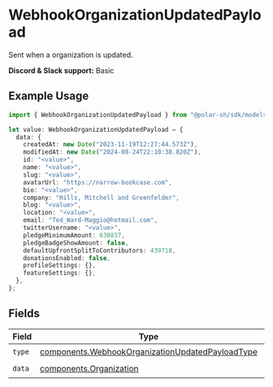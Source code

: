 # WebhookOrganizationUpdatedPayload

Sent when a organization is updated.

**Discord & Slack support:** Basic

## Example Usage

```typescript
import { WebhookOrganizationUpdatedPayload } from "@polar-sh/sdk/models/components";

let value: WebhookOrganizationUpdatedPayload = {
  data: {
    createdAt: new Date("2023-11-19T12:27:44.573Z"),
    modifiedAt: new Date("2024-08-24T22:10:38.820Z"),
    id: "<value>",
    name: "<value>",
    slug: "<value>",
    avatarUrl: "https://narrow-bookcase.com",
    bio: "<value>",
    company: "Hills, Mitchell and Greenfelder",
    blog: "<value>",
    location: "<value>",
    email: "Ted_Ward-Maggio@hotmail.com",
    twitterUsername: "<value>",
    pledgeMinimumAmount: 630837,
    pledgeBadgeShowAmount: false,
    defaultUpfrontSplitToContributors: 439718,
    donationsEnabled: false,
    profileSettings: {},
    featureSettings: {},
  },
};
```

## Fields

| Field                                                                                                                | Type                                                                                                                 | Required                                                                                                             | Description                                                                                                          |
| -------------------------------------------------------------------------------------------------------------------- | -------------------------------------------------------------------------------------------------------------------- | -------------------------------------------------------------------------------------------------------------------- | -------------------------------------------------------------------------------------------------------------------- |
| `type`                                                                                                               | [components.WebhookOrganizationUpdatedPayloadType](../../models/components/webhookorganizationupdatedpayloadtype.md) | :heavy_check_mark:                                                                                                   | N/A                                                                                                                  |
| `data`                                                                                                               | [components.Organization](../../models/components/organization.md)                                                   | :heavy_check_mark:                                                                                                   | N/A                                                                                                                  |